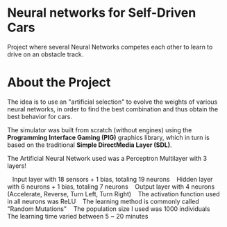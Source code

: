 # Neural networks for Self-Driven Cars

Project where several Neural Networks competes each other to learn to drive on an obstacle track.

# About the Project

The idea is to use an "artificial selection" to evolve the weights of various neural networks, in order to find the best combination and thus obtain the best behavior for cars.

The simulator was built from scratch (without engines) using the **Programming Interface Gaming (PIG)** graphics library, which in turn is based on the traditional **Simple DirectMedia Layer (SDL)**.

The Artificial Neural Network used was a Perceptron Multilayer with 3 layers!

    Input layer with 18 sensors + 1 bias, totaling 19 neurons
    Hidden layer with 6 neurons + 1 bias, totaling 7 neurons
    Output layer with 4 neurons (Accelerate, Reverse, Turn Left, Turn Right)
    The activation function used in all neurons was ReLU
    The learning method is commonly called "Random Mutations"
    The population size I used was 1000 individuals
    The learning time varied between 5 ~ 20 minutes

